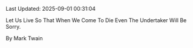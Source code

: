 Last Updated: 2025-09-01 00:31:04

Let Us Live So That When We Come To Die Even The Undertaker Will Be Sorry.

By Mark Twain